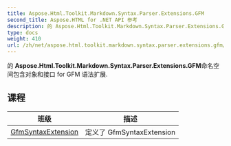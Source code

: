 ```yaml
---
title: Aspose.Html.Toolkit.Markdown.Syntax.Parser.Extensions.GFM
second_title: Aspose.HTML for .NET API 参考
description: 的 Aspose.Html.Toolkit.Markdown.Syntax.Parser.Extensions.GFM命名空间包含对象和接口 for GFM 语法扩展.
type: docs
weight: 410
url: /zh/net/aspose.html.toolkit.markdown.syntax.parser.extensions.gfm/
---
```

的 **Aspose.Html.Toolkit.Markdown.Syntax.Parser.Extensions.GFM**命名空间包含对象和接口 for GFM 语法扩展.

## 课程

| 班级 | 描述 |
| --- | --- |
| [GfmSyntaxExtension](./gfmsyntaxextension/) | 定义了 GfmSyntaxExtension |



